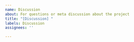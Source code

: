 ```yaml
---
name: Discussion
about: For questions or meta discussion about the project
title: "[Discussion] "
labels: Discussion
assignees: ''

---
```




